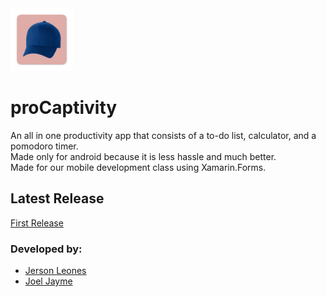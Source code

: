 

<img src="https://github.com/jrsnleons/proCaptivity/blob/master/ProductivityApp.Android/Resources/drawable/logo.png?raw=true" alt="proCaptivity-logo" width="100"/>

# proCaptivity

An all in one productivity app that consists of a to-do list, calculator, and a pomodoro timer.<br />
Made only for android because it is less hassle and much better.<br />
Made for our mobile development class using Xamarin.Forms.

## Latest Release
[First Release](https://github.com/jrsnleons/proCaptivity/releases/tag/v1.0.0)

### Developed by:<br />
- [Jerson Leones](https://www.github.com/jrsnleons)<br />
- [Joel Jayme](https://github.com/Noob11413)
